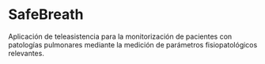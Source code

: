 # SafeBreath

Aplicación de teleasistencia para la monitorización de pacientes con patologías pulmonares mediante la medición de parámetros fisiopatológicos relevantes. 
